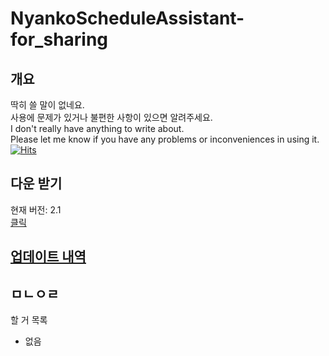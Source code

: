 # NyankoScheduleAssistant-for_sharing



## 개요
딱히 쓸 말이 없네요.\
사용에 문제가 있거나 불편한 사항이 있으면 알려주세요.\
I don't really have anything to write about.\
Please let me know if you have any problems or inconveniences in using it.\
[![Hits](https://hits.seeyoufarm.com/api/count/incr/badge.svg?url=https%3A%2F%2Fgithub.com%2Fegg16496%2FNyankoScheduleAssistant-for_sharing&count_bg=%2379C83D&title_bg=%23555555&icon=&icon_color=%23E7E7E7&title=hits&edge_flat=false)](https://hits.seeyoufarm.com)
## 다운 받기
현재 버전: 2.1\
[클릭](https://github.com/egg16496/NyankoScheduleAssistant-for_sharing/blob/main/app-release.apk?raw=true "다운로드")

## [업데이트 내역](https://github.com/egg16496/NyankoScheduleAssistant-for_sharing/blob/main/updateHistory.md)

## ㅁㄴㅇㄹ
할 거 목록
* 없음
